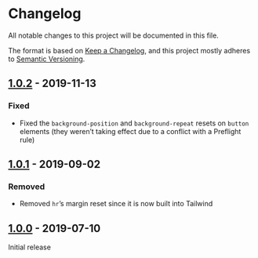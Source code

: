 # Changelog

All notable changes to this project will be documented in this file.

The format is based on [Keep a Changelog](https://keepachangelog.com/en/1.0.0/),
and this project mostly adheres to [Semantic Versioning](https://semver.org/spec/v2.0.0.html).

## [1.0.2] - 2019-11-13

### Fixed
- Fixed the `background-position` and `background-repeat` resets on `button` elements (they weren’t taking effect due to a conflict with a Preflight rule)

## [1.0.1] - 2019-09-02

### Removed
- Removed `hr`’s margin reset since it is now built into Tailwind

## [1.0.0] - 2019-07-10

Initial release

[Unreleased]: https://github.com/benface/tailwindcss-reset/compare/v1.0.2...HEAD
[1.0.2]: https://github.com/benface/tailwindcss-reset/compare/v1.0.1...v1.0.2
[1.0.1]: https://github.com/benface/tailwindcss-reset/compare/v1.0.0...v1.0.1
[1.0.0]: https://github.com/benface/tailwindcss-reset/releases/tag/v1.0.0
